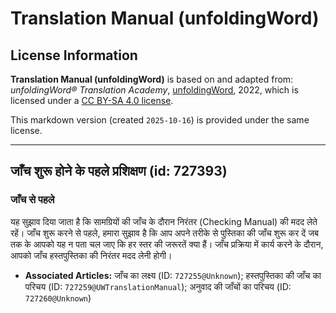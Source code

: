 # Translation Manual (unfoldingWord)

## License Information

**Translation Manual (unfoldingWord)** is based on and adapted from: _unfoldingWord® Translation Academy_, [unfoldingWord](https://unfoldingword.org/utw), 2022, which is licensed under a [CC BY-SA 4.0 license](https://creativecommons.org/licenses/by-sa/4.0/legalcode.en).

This markdown version (created `2025-10-16`) is provided under the same license.



--------------------------------

## जाँच शुरू होने के पहले प्रशिक्षण (id: 727393)

### जाँच से पहले

यह सुझाव दिया जाता है कि सामग्रियों की जाँच के दौरान निरंतर (Checking Manual) की मदद लेते रहें। जाँच शुरू करने से पहले, हमारा सुझाव है कि आप अपने तरीके से पुस्तिका की जाँच शुरू कर दें जब तक के आपको यह न पता चल जाए कि हर स्तर की जरूरतें क्या हैं। जाँच प्रक्रिया में कार्य करने के दौरान, आपको जाँच हस्तपुस्तिका की निरंतर मदद लेनी होगी।

* **Associated Articles:** जाँच का लक्ष्य (ID: `727255@Unknown`); हस्तपुस्तिका की जाँच का परिचय (ID: `727259@UWTranslationManual`); अनुवाद की जाँचों का परिचय (ID: `727260@Unknown`)

